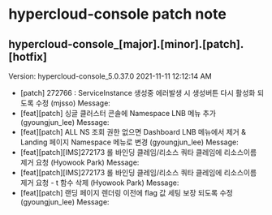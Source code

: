 # hypercloud-console patch note
## hypercloud-console_[major].[minor].[patch].[hotfix]
Version: hypercloud-console_5.0.37.0
2021-11-11  12:12:14 AM
- [patch] 272766 : ServiceInstance 생성중 에러발생 시 생성버튼 다시 활성화 되도록 수정 (mjsso) 
    Message: 
- [feat][patch] 싱글 클러스터 콘솔에 Namespace LNB 메뉴 추가 (gyoungjun_lee) 
    Message: 
- [feat][patch] ALL NS 조회 권한 없으면 Dashboard LNB 메뉴에서 제거 & Landing 페이지 Namespace 메뉴로 변경 (gyoungjun_lee) 
    Message: 
- [feat][patch][IMS]272173 롤 바인딩 클레임/리소스 쿼타 클레임에 리소스이름 제거 요청 (Hyowook Park) 
    Message: 
- [feat][patch][IMS]272173 롤 바인딩 클레임/리소스 쿼타 클레임에 리소스이름 제거 요청 - t 함수 삭제 (Hyowook Park) 
    Message: 
- [feat][patch] 랜딩 페이지 렌더링 이전에 flag 값 세팅 보장 되도록 수정 (gyoungjun_lee) 
    Message: 